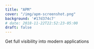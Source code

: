 ```yaml
---
title: "APM"
cover: "/img/apm-screenshot.png"
background: '#17d374c7'
# date: 2018-11-22T22:52:23-05:00
draft: false
---
```


Get full visibility into modern applications
